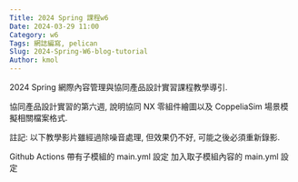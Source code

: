 ```yaml
---
Title: 2024 Spring 課程w6
Date: 2024-03-29 11:00
Category: w6
Tags: 網誌編寫, pelican
Slug: 2024-Spring-W6-blog-tutorial
Author: kmol
---
```


2024 Spring 網際內容管理與協同產品設計實習課程教學導引.

<!-- PELICAN_END_SUMMARY -->

協同產品設計實習的第六週, 說明協同 NX 零組件繪圖以及 CoppeliaSim 場景模擬相關檔案格式.

註記: 以下教學影片雖經過除噪音處理, 但效果仍不好, 可能之後必須重新錄影.

Github Actions 帶有子模組的 main.yml 設定
加入取子模組內容的 main.yml 設定
